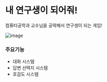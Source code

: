 # 내 연구생이 되어줘!
컴퓨터공학과 교수님을 공략해서 연구생이 되는 게임!

![image](https://user-images.githubusercontent.com/86403488/184475363-9fae02e7-2339-4583-a8c2-55407930c6f6.png)

### 주요기능
- 대화 시스템
- 답변 선택지 시스템
- 호감도 시스템

